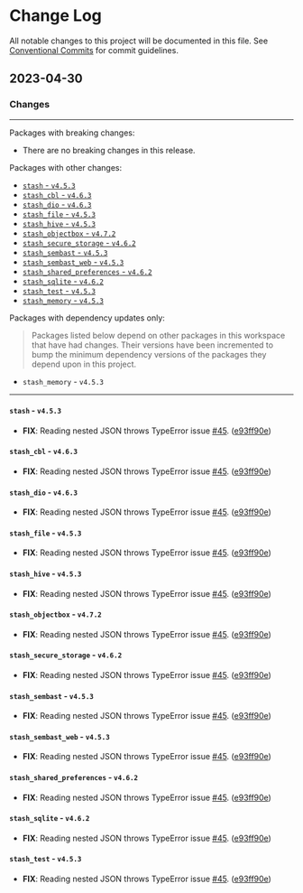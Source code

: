 # Change Log

All notable changes to this project will be documented in this file.
See [Conventional Commits](https://conventionalcommits.org) for commit guidelines.

## 2023-04-30

### Changes

---

Packages with breaking changes:

 - There are no breaking changes in this release.

Packages with other changes:

 - [`stash` - `v4.5.3`](#stash---v453)
 - [`stash_cbl` - `v4.6.3`](#stash_cbl---v463)
 - [`stash_dio` - `v4.6.3`](#stash_dio---v463)
 - [`stash_file` - `v4.5.3`](#stash_file---v453)
 - [`stash_hive` - `v4.5.3`](#stash_hive---v453)
 - [`stash_objectbox` - `v4.7.2`](#stash_objectbox---v472)
 - [`stash_secure_storage` - `v4.6.2`](#stash_secure_storage---v462)
 - [`stash_sembast` - `v4.5.3`](#stash_sembast---v453)
 - [`stash_sembast_web` - `v4.5.3`](#stash_sembast_web---v453)
 - [`stash_shared_preferences` - `v4.6.2`](#stash_shared_preferences---v462)
 - [`stash_sqlite` - `v4.6.2`](#stash_sqlite---v462)
 - [`stash_test` - `v4.5.3`](#stash_test---v453)
 - [`stash_memory` - `v4.5.3`](#stash_memory---v453)

Packages with dependency updates only:

> Packages listed below depend on other packages in this workspace that have had changes. Their versions have been incremented to bump the minimum dependency versions of the packages they depend upon in this project.

 - `stash_memory` - `v4.5.3`

---

#### `stash` - `v4.5.3`

 - **FIX**: Reading nested JSON throws TypeError issue [#45](https://github.com/ivoleitao/stash/issues/45). ([e93ff90e](https://github.com/ivoleitao/stash/commit/e93ff90ed0f849779b58c3baa4d34973608ce7ab))

#### `stash_cbl` - `v4.6.3`

 - **FIX**: Reading nested JSON throws TypeError issue [#45](https://github.com/ivoleitao/stash/issues/45). ([e93ff90e](https://github.com/ivoleitao/stash/commit/e93ff90ed0f849779b58c3baa4d34973608ce7ab))

#### `stash_dio` - `v4.6.3`

 - **FIX**: Reading nested JSON throws TypeError issue [#45](https://github.com/ivoleitao/stash/issues/45). ([e93ff90e](https://github.com/ivoleitao/stash/commit/e93ff90ed0f849779b58c3baa4d34973608ce7ab))

#### `stash_file` - `v4.5.3`

 - **FIX**: Reading nested JSON throws TypeError issue [#45](https://github.com/ivoleitao/stash/issues/45). ([e93ff90e](https://github.com/ivoleitao/stash/commit/e93ff90ed0f849779b58c3baa4d34973608ce7ab))

#### `stash_hive` - `v4.5.3`

 - **FIX**: Reading nested JSON throws TypeError issue [#45](https://github.com/ivoleitao/stash/issues/45). ([e93ff90e](https://github.com/ivoleitao/stash/commit/e93ff90ed0f849779b58c3baa4d34973608ce7ab))

#### `stash_objectbox` - `v4.7.2`

 - **FIX**: Reading nested JSON throws TypeError issue [#45](https://github.com/ivoleitao/stash/issues/45). ([e93ff90e](https://github.com/ivoleitao/stash/commit/e93ff90ed0f849779b58c3baa4d34973608ce7ab))

#### `stash_secure_storage` - `v4.6.2`

 - **FIX**: Reading nested JSON throws TypeError issue [#45](https://github.com/ivoleitao/stash/issues/45). ([e93ff90e](https://github.com/ivoleitao/stash/commit/e93ff90ed0f849779b58c3baa4d34973608ce7ab))

#### `stash_sembast` - `v4.5.3`

 - **FIX**: Reading nested JSON throws TypeError issue [#45](https://github.com/ivoleitao/stash/issues/45). ([e93ff90e](https://github.com/ivoleitao/stash/commit/e93ff90ed0f849779b58c3baa4d34973608ce7ab))

#### `stash_sembast_web` - `v4.5.3`

 - **FIX**: Reading nested JSON throws TypeError issue [#45](https://github.com/ivoleitao/stash/issues/45). ([e93ff90e](https://github.com/ivoleitao/stash/commit/e93ff90ed0f849779b58c3baa4d34973608ce7ab))

#### `stash_shared_preferences` - `v4.6.2`

 - **FIX**: Reading nested JSON throws TypeError issue [#45](https://github.com/ivoleitao/stash/issues/45). ([e93ff90e](https://github.com/ivoleitao/stash/commit/e93ff90ed0f849779b58c3baa4d34973608ce7ab))

#### `stash_sqlite` - `v4.6.2`

 - **FIX**: Reading nested JSON throws TypeError issue [#45](https://github.com/ivoleitao/stash/issues/45). ([e93ff90e](https://github.com/ivoleitao/stash/commit/e93ff90ed0f849779b58c3baa4d34973608ce7ab))

#### `stash_test` - `v4.5.3`

 - **FIX**: Reading nested JSON throws TypeError issue [#45](https://github.com/ivoleitao/stash/issues/45). ([e93ff90e](https://github.com/ivoleitao/stash/commit/e93ff90ed0f849779b58c3baa4d34973608ce7ab))

